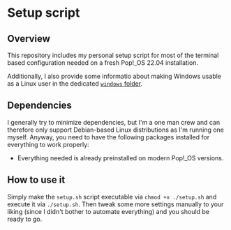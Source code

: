 # Setup script

## Overview

This repository includes my personal setup script for most of the terminal based configuration needed on a fresh Pop!_OS 22.04 installation.

Additionally, I also provide some informatio about making Windows usable as a Linux user in the dedicated [`windows` folder](windows/README.md).

## Dependencies

I generally try to minimize dependencies, but I'm a one man crew and can therefore only support Debian-based Linux distributions as I'm running one myself. Anyway, you need to have the following packages installed for everything to work properly:

- Everything needed is already preinstalled on modern Pop!_OS versions.

## How to use it

Simply make the `setup.sh` script executable via `chmod +x ./setup.sh` and execute it via `./setup.sh`. Then tweak some more settings manually to your liking (since I didn't bother to automate everything) and you should be ready to go.
